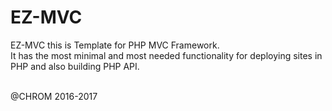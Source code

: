 # EZ-MVC
EZ-MVC this is Template for PHP MVC Framework.<br>
It has the most minimal and most needed functionality for deploying sites in PHP and also building PHP API.

<br>@CHROM 2016-2017
